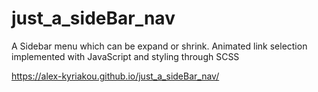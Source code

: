 # just_a_sideBar_nav

A Sidebar menu which can be expand or shrink. Animated link selection implemented with JavaScript and styling through SCSS

https://alex-kyriakou.github.io/just_a_sideBar_nav/
